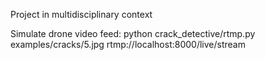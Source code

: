 Project in multidisciplinary context


Simulate drone video feed:
python crack_detective/rtmp.py examples/cracks/5.jpg rtmp://localhost:8000/live/stream